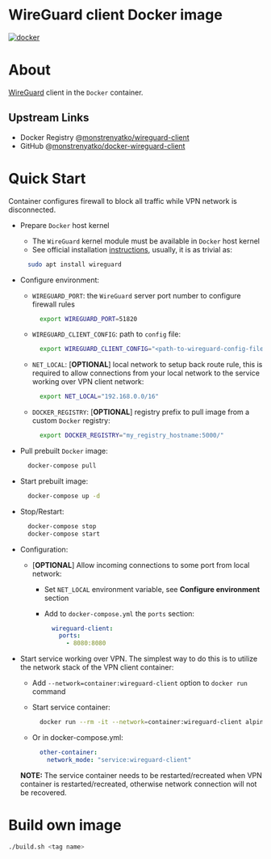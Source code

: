 WireGuard client Docker image
=============================

[![docker](https://github.com/monstrenyatko/docker-wireguard-client/actions/workflows/docker.yml/badge.svg)](https://github.com/monstrenyatko/docker-wireguard-client/actions/workflows/docker.yml)

About
=====

[WireGuard](https://www.wireguard.com/) client in the `Docker` container.

Upstream Links
--------------
* Docker Registry @[monstrenyatko/wireguard-client](https://hub.docker.com/r/monstrenyatko/wireguard-client/)
* GitHub @[monstrenyatko/docker-wireguard-client](https://github.com/monstrenyatko/docker-wireguard-client)

Quick Start
===========

Container configures firewall to block all traffic while VPN network is disconnected.

* Prepare `Docker` host kernel

  - The `WireGuard` kernel module must be available in `Docker` host kernel
  - See official installation [instructions](https://www.wireguard.com/install/), usually, it is as trivial as:

  ```sh
    sudo apt install wireguard
  ```

* Configure environment:

  - `WIREGUARD_PORT`: the `WireGuard` server port number to configure firewall rules

    ```sh
      export WIREGUARD_PORT=51820
    ```
  - `WIREGUARD_CLIENT_CONFIG`: path to `config` file:

    ```sh
      export WIREGUARD_CLIENT_CONFIG="<path-to-wireguard-config-file>"
    ```
  - `NET_LOCAL`: [**OPTIONAL**] local network to setup back route rule,
  this is required to allow connections from your local network to the service working over VPN client network:

    ```sh
      export NET_LOCAL="192.168.0.0/16"
    ```
  - `DOCKER_REGISTRY`: [**OPTIONAL**] registry prefix to pull image from a custom `Docker` registry:

    ```sh
      export DOCKER_REGISTRY="my_registry_hostname:5000/"
    ```
* Pull prebuilt `Docker` image:

  ```sh
    docker-compose pull
  ```
* Start prebuilt image:

  ```sh
    docker-compose up -d
  ```
* Stop/Restart:

  ```sh
    docker-compose stop
    docker-compose start
  ```
* Configuration:

  - [**OPTIONAL**] Allow incoming connections to some port from local network:

    + Set `NET_LOCAL` environment variable, see **Configure environment** section
    + Add to `docker-compose.yml` the `ports` section:

      ```yaml
        wireguard-client:
          ports:
            - 8080:8080
      ```
* Start service working over VPN. The simplest way to do this is to utilize the network stack of
  the VPN client container:

  - Add `--network=container:wireguard-client` option to `docker run` command
  - Start service container:

    ```sh
      docker run --rm -it --network=container:wireguard-client alpine:3 /bin/sh
    ```
  - Or in docker-compose.yml:
    ```yaml
      other-container:
        network_mode: "service:wireguard-client"
    ```

  **NOTE:** The service container needs to be restarted/recreated when VPN container is restarted/recreated,
  otherwise network connection will not be recovered.

Build own image
===============

```sh
./build.sh <tag name>
```
